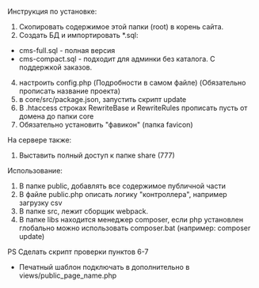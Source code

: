 
Инструкция по установке:

1) Скопировать содержимое этой папки (root) в корень сайта.
2) Создать БД и импортировать *.sql:
 * cms-full.sql - полная версия
 * cms-compact.sql - подходит для админки без каталога. С поддержкой заказов.
4) настроить config.php (Подробности в самом файле) (Обязательно прописать название проекта)
5) в core/src/package.json, запустить скрипт update  
6) В .htaccess строках RewriteBase и RewriteRules прописать пусть от домена до папки core
7) Обязательно установить "фавикон" (папка favicon)

На сервере также:
1) Выставить полный доступ к папке share (777)

Использование:
1) В папке public, добавлять все содержимое публичной части
2) В файле public.php описать логику "контроллера", например загрузку csv
3) В папке src, лежит сборщик webpack.
4) В папке libs находится менеджер composer, если php установлен глобально можно использовать composer.bat (например: composer update)

PS Сделать скрипт проверки пунктов 6-7

- Печатный шаблон подключать в дополнительно в views/public_page_name.php

